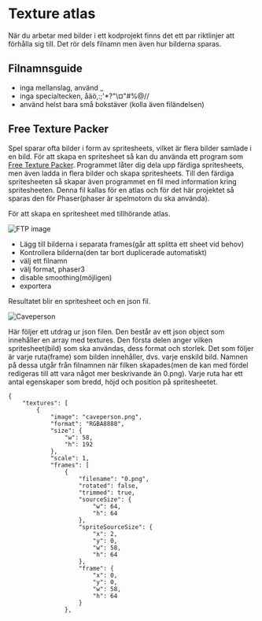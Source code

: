 # Texture atlas

När du arbetar med bilder i ett kodprojekt finns det ett par riktlinjer att förhålla sig till. Det rör dels filnamn men även hur bilderna sparas.

## Filnamnsguide

* inga mellanslag, använd _
* inga specialtecken, åäö,:;'*?"\¤"#%@//
* använd helst bara små bokstäver (kolla även filändelsen)

## Free Texture Packer

Spel sparar ofta bilder i form av spritesheets, vilket är flera bilder samlade i en bild. För att skapa en spritesheet så 
kan du använda ett program som [Free Texture Packer](http://free-tex-packer.com/app/).
Programmet låter dig dela upp färdiga spritesheets, men även ladda in flera bilder och skapa spritesheets.
Till den färdiga spritesheeten så skapar även programmet en fil med information kring spritesheeten. Denna fil kallas för en atlas
och för det här projektet så sparas den för Phaser(phaser är spelmotorn du ska använda).

För att skapa en spritesheet med tillhörande atlas.

![FTP image](https://raw.githubusercontent.com/jensnti/te18-spel/main/doc/ftp-1.png)

* Lägg till bilderna i separata frames(går att splitta ett sheet vid behov)
* Kontrollera bilderna(den tar bort duplicerade automatiskt)
* välj ett filnamn
* välj format, phaser3
* disable smoothing(möjligen)
* exportera

Resultatet blir en spritesheet och en json fil.

![Caveperson](https://raw.githubusercontent.com/jensnti/te18-spel/main/assets/caveperson.png)

Här följer ett utdrag ur json filen. Den består av ett json object som innehåller en array med textures.
Den första delen anger vilken spritesheet(bild) som ska användas, dess format och storlek.
Det som följer är varje ruta(frame) som bilden innehåller, dvs. varje enskild bild. Namnen på dessa utgår från 
filnamnen när filken skapades(men de kan med fördel redigeras till att vara något mer beskrivande än 0.png). Varje
ruta har ett antal egenskaper som bredd, höjd och position på spritesheetet.

```
{
	"textures": [
		{
			"image": "caveperson.png",
			"format": "RGBA8888",
			"size": {
				"w": 58,
				"h": 192
			},
			"scale": 1,
			"frames": [
				{
					"filename": "0.png",
					"rotated": false,
					"trimmed": true,
					"sourceSize": {
						"w": 64,
						"h": 64
					},
					"spriteSourceSize": {
						"x": 2,
						"y": 0,
						"w": 58,
						"h": 64
					},
					"frame": {
						"x": 0,
						"y": 0,
						"w": 58,
						"h": 64
					}
				},
```